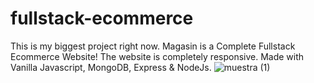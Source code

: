 # fullstack-ecommerce
This is my biggest project right now.
Magasin is a Complete Fullstack Ecommerce Website!
The website is completely responsive.
Made with Vanilla Javascript, MongoDB, Express & NodeJs.
![muestra (1)](https://user-images.githubusercontent.com/89883616/138201720-c34c9186-fc40-4b08-870f-8b28770659ad.jpg)
